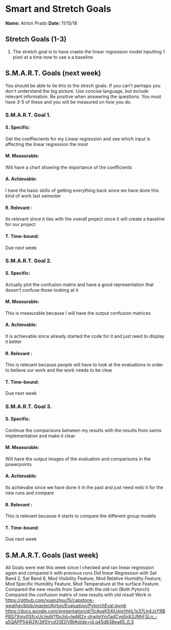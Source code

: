 # Smart and Stretch Goals

**Name:** Airton Prado
**Date:** 11/15/18

## Stretch Goals (1-3)

1. The stretch goal is to have craete the linear regression model inputting 1 pixel at a time now to use a a baseline


## S.M.A.R.T. Goals (next week)

You should be able to tie this to the strech goals. If you can't perhaps you don't understand the big picture.
Use concise language, but include relevant information. Be positive when answering the questions. You must have
3-5 of these and you will be measured on how you do.


### S.M.A.R.T. Goal 1.

#### S. Specific: 
Get the coeffiecients for my Linear regression and see which input is affecting the linear regression the most

#### M. Measurable: 
Will have a chart showing the importance of the coefficients

#### A. Achievable: 
I have the basic skills of getting everything back since we have done this kind of work last semester

#### R. Relevant :
Its relevant since it ties with the overall project since it will create a baseline for our project


#### T. Time-bound: 
Due next week

### S.M.A.R.T. Goal 2.

#### S. Specific:  
Actually plot the confusion matrix and have a good representation that doesn't confuse those looking at it

#### M. Measurable: 
This is measurable because I will have the output confusion matrices

#### A. Achievable: 
It is achievable since already started the code for it and just need to display it better


#### R. Relevant :
This is relevant because people will have to look at the evaluations in order to believe our work and the work needs to be clear


#### T. Time-bound: 
Due next week

### S.M.A.R.T. Goal 3.

#### S. Specific: 
Continue the comparisons between my results with the results from samis implementation and make it clear


#### M. Measurable: 
Will have the output images of the evaluation and comparisons in the powerpoints 

#### A. Achievable: 
Its achievabe since we have done it in the past and just need redo it for the new runs and compare

#### R. Relevant :
This is relevant because it starts to compare the different group models

#### T. Time-bound: 
Due next week


## S.M.A.R.T. Goals (last week)
All Goals were met this week since I checked and ran linear regression again and compared it with previous runs
Did linear Regression with Sat Band 2, Sat Band 6, Mod Visibility Feature, Mod Relative Humidity Feature, Mod Specific Humidity Feature, Mod Temperature at the surface Feature.
Compared the new results from Sami with the old run (Both Pytorch)
Compared the confusion matrix of new results with old result
Work in https://github.com/yuanzhou15/capstone-weather/blob/master/Airton/Evaluation/PytorchEval.ipynb
https://docs.google.com/presentation/d/1IcAvaKS4jUeiohhhL1s37Lh4JxYRBPBS7Xmv0SfcxUc/edit?fbclid=IwAR2v-drwImYmTadCyg5idi3JNhFSLn_-a5QAPP544I2Kj3tfSVyd33EDVBI#slide=id.g45d638ea65_0_5

